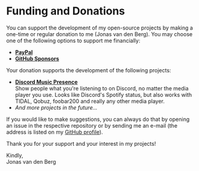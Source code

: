 # Funding and Donations

You can support the development of my open-source projects
by making a one-time or regular donation
to me (Jonas van den Berg).
You may choose one of the following options to support me financially:

- **[PayPal](https://www.paypal.com/donate/?hosted_button_id=WJE4KJ45EZQUN)**
- **[GitHub Sponsors](https://github.com/sponsors/jonasberge)**

Your donation supports the development of the following projects:

- **[Discord Music Presence](https://github.com/jonasberge/discord-music-presence)**  
  Show people what you're listening to on Discord,
  no matter the media player you use.
  Looks like Discord's Spotify status,
  but also works with TIDAL, Qobuz, foobar200
  and really any other media player.
- *And more projects in the future...*

If you would like to make suggestions,
you can always do that by opening an issue in the respective repository
or by sending me an e-mail (the address is listed on my
[GitHub profile](https://github.com/jonasberge)).

Thank you for your support and your interest in my projects!

Kindly,  
Jonas van den Berg
